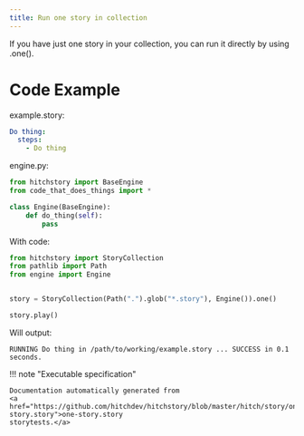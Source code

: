 ```yaml
---
title: Run one story in collection
---
```




If you have just one story in your collection,
you can run it directly by using .one().


# Code Example



example.story:

```yaml
Do thing:
  steps:
    - Do thing
```
engine.py:

```python
from hitchstory import BaseEngine
from code_that_does_things import *

class Engine(BaseEngine):
    def do_thing(self):
        pass
```

With code:

```python
from hitchstory import StoryCollection
from pathlib import Path
from engine import Engine


story = StoryCollection(Path(".").glob("*.story"), Engine()).one()

```






```python
story.play()
```

Will output:
```
RUNNING Do thing in /path/to/working/example.story ... SUCCESS in 0.1 seconds.
```









!!! note "Executable specification"

    Documentation automatically generated from 
    <a href="https://github.com/hitchdev/hitchstory/blob/master/hitch/story/one-story.story">one-story.story
    storytests.</a>

